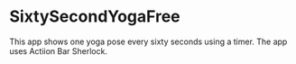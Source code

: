 SixtySecondYogaFree
===================
This app shows one yoga pose every sixty seconds using a timer.  The app uses Actiion Bar Sherlock.  
